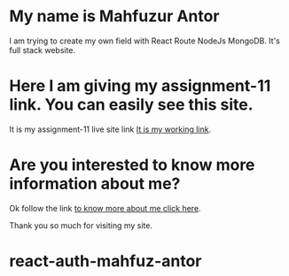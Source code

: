 # My name is Mahfuzur Antor

I am trying to create my own field with React Route NodeJs MongoDB. It's full stack website.

# Here I am giving my assignment-11 link. You can easily see this site.

It is my assignment-11 live site link [It is my working link](https://my-complete-project-25e25.web.app/).

# Are you interested to know more information about me?

Ok follow the link [to know more about me click here](https://mahfuz-antor.github.io/web-assignment-1/).

Thank you so much for visiting my site.

# react-auth-mahfuz-antor